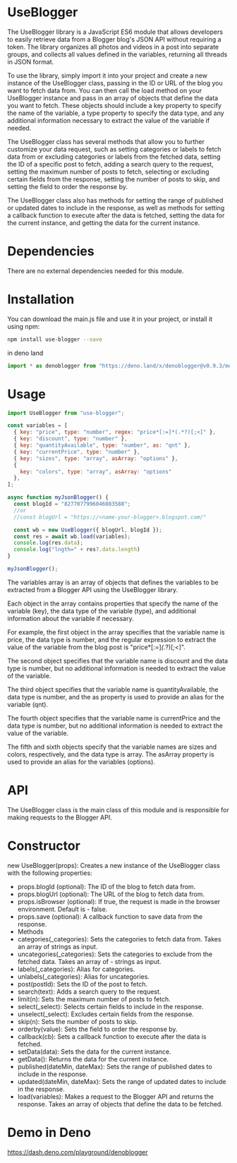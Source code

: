 # UseBlogger
The UseBlogger library is a JavaScript ES6 module that allows developers to easily retrieve data from a Blogger blog's JSON API without requiring a token. The library organizes all photos and videos in a post into separate groups, and collects all values defined in the variables, returning all threads in JSON format.

To use the library, simply import it into your project and create a new instance of the UseBlogger class, passing in the ID or URL of the blog you want to fetch data from. You can then call the load method on your UseBlogger instance and pass in an array of objects that define the data you want to fetch. These objects should include a key property to specify the name of the variable, a type property to specify the data type, and any additional information necessary to extract the value of the variable if needed.

The UseBlogger class has several methods that allow you to further customize your data request, such as setting categories or labels to fetch data from or excluding categories or labels from the fetched data, setting the ID of a specific post to fetch, adding a search query to the request, setting the maximum number of posts to fetch, selecting or excluding certain fields from the response, setting the number of posts to skip, and setting the field to order the response by.

The UseBlogger class also has methods for setting the range of published or updated dates to include in the response, as well as methods for setting a callback function to execute after the data is fetched, setting the data for the current instance, and getting the data for the current instance.
# Dependencies
There are no external dependencies needed for this module.


# Installation
You can download the main.js file and use it in your project, or install it using npm:
```sh
npm install use-blogger --save
```
in deno land
```js
import * as denoblogger from "https://deno.land/x/denoblogger@v0.9.3/mod.js";
```
# Usage
```js
import UseBlogger from "use-blogger";

const variables = [
  { key: "price", type: "number", regex: "price*[:=]*(.*?)[;<]" },
  { key: "discount", type: "number" },
  { key: "quantityAvailable", type: "number", as: "qnt" },
  { key: "currentPrice", type: "number" },
  { key: "sizes", type: "array", asArray: "options" },
  {
    key: "colors", type: "array", asArray: "options"
  },
];

async function myJsonBlogger() {
  const blogId = "8277077996046083588";
  //or
  //const blogUrl = "https://<name-your-blogger>.blogspot.com/"

  const wb = new UseBlogger({ blogUrl, blogId });
  const res = await wb.load(variables);
  console.log(res.data);
  console.log("lngth=" + res?.data.length)
}

myJsonBlogger();
```
The variables array is an array of objects that defines the variables to be extracted from a Blogger API using the UseBlogger library. 

Each object in the array contains properties that specify the name of the variable (key), the data type of the variable (type), and additional information about the variable if necessary. 

For example, the first object in the array specifies that the variable name is price, the data type is number, and the regular expression to extract the value of the variable from the blog post is "price*[:=]*(.*?)[;<]". 

The second object specifies that the variable name is discount and the data type is number, but no additional information is needed to extract the value of the variable. 

The third object specifies that the variable name is quantityAvailable, the data type is number, and the as property is used to provide an alias for the variable (qnt). 

The fourth object specifies that the variable name is currentPrice and the data type is number, but no additional information is needed to extract the value of the variable. 

The fifth and sixth objects specify that the variable names are sizes and colors, respectively, and the data type is array. The asArray property is used to provide an alias for the variables (options). 

# API
The UseBlogger class is the main class of this module and is responsible for making requests to the Blogger API.

# Constructor
new UseBlogger(props): Creates a new instance of the UseBlogger class with the following properties:

- props.blogId (optional): The ID of the blog to fetch data from.
- props.blogUrl (optional): The URL of the blog to fetch data from.
- props.isBrowser (optional): If true, the request is made in the browser environment. Default is - false.
- props.save (optional): A callback function to save data from the response.
- Methods
- categories(_categories): Sets the categories to fetch data from. Takes an array of strings as input.
- uncategories(_categories): Sets the categories to exclude from the fetched data. Takes an array of - strings as input.
- labels(_categories): Alias for categories.
- unlabels(_categories): Alias for uncategories.
- post(postId): Sets the ID of the post to fetch.
- search(text): Adds a search query to the request.
- limit(n): Sets the maximum number of posts to fetch.
- select(_select): Selects certain fields to include in the response.
- unselect(_select): Excludes certain fields from the response.
- skip(n): Sets the number of posts to skip.
- orderby(value): Sets the field to order the response by.
- callback(cb): Sets a callback function to execute after the data is fetched.
- setData(data): Sets the data for the current instance.
- getData(): Returns the data for the current instance.
- published(dateMin, dateMax): Sets the range of published dates to include in the response.
- updated(dateMin, dateMax): Sets the range of updated dates to include in the response.
- load(variables): Makes a request to the Blogger API and returns the response. Takes an array of objects that define the data to be fetched.
# Demo in Deno
https://dash.deno.com/playground/denoblogger
